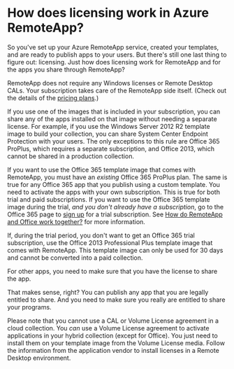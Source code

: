 <properties
    pageTitle="Azure RemoteApp licensing | Microsoft Azure"
    description="Learn how licensing works in Azure RemoteApp."
    services="remoteapp"
    documentationCenter=""
    authors="lizap"
    manager="mbaldwin" />

<tags
    ms.service="remoteapp"
    ms.workload="compute"
    ms.tgt_pltfrm="na"
    ms.devlang="na"
    ms.topic="get-started-article"
    ms.date="05/18/2016"
    ms.author="elizapo" />


# How does licensing work in Azure RemoteApp?


So you've set up your Azure RemoteApp service, created your templates, and are ready to publish apps to your users. But there's still one last thing to figure out: licensing. Just how does licensing work for RemoteApp and for the apps you share through RemoteApp?

RemoteApp does not require any Windows licenses or Remote Desktop CALs. Your subscription takes care of the RemoteApp side itself. (Check out the details of the [pricing plans](https://azure.microsoft.com/pricing/details/remoteapp).)

If you use one of the images that is included in your subscription, you can share any of the apps installed on that image without needing a separate license. For example, if you use the Windows Server 2012 R2 template image to build your collection, you can share System Center Endpoint Protection with your users. The only exceptions to this rule are Office 365 ProPlus, which requires a separate subscription, and Office 2013, which cannot be shared in a production collection.

If you want to use the Office 365 template image that comes with RemoteApp, you must have an *existing* Office 365 ProPlus plan. The same is true for any Office 365 app that you publish using a custom template. You need to activate the apps with your own subscription. This is true for both trial and paid subscriptions. If you want to use the Office 365 template image during the trial, *and you don't already have a subscription*, go to the Office 365 page to [sign up](https://go.microsoft.com/fwlink/p/?LinkID=403802) for a trial subscription. See [How do RemoteApp and Office work together?](remoteapp-o365.md) for more information.

If, during the trial period, you don't want to get an Office 365 trial subscription, use the Office 2013 Professional Plus template image that comes with RemoteApp. This template image can only be used for 30 days and cannot be converted into a paid collection.

For other apps, you need to make sure that you have the license to share the app.

That makes sense, right? You can publish any app that you are legally entitled to share. And you need to make sure you really are entitled to share your programs.

Please note that you cannot use a CAL or Volume License agreement in a cloud collection. You *can* use a Volume License agreement to activate applications in your hybrid collection (except for Office). You just need to install them on your template image from the Volume License media. Follow the information from the application vendor to install licenses in a Remote Desktop environment.
